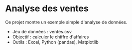 # Analyse des ventes
Ce projet montre un exemple simple d'analyse de données.
- Jeu de données : ventes.csv
- Objectif : calculer le chiffre d'affaires
- Outils : Excel, Python (pandas), Matplotlib
